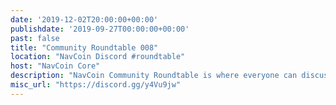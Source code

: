 ```yaml
---
date: '2019-12-02T20:00:00+00:00'
publishdate: '2019-09-27T00:00:00+00:00'
past: false
title: "Community Roundtable 008"
location: "NavCoin Discord #roundtable"
host: "NavCoin Core"
description: "NavCoin Community Roundtable is where everyone can discuss what's going on in the project and how we can work together. The roundtables will be held at 8pm GMT on the first Monday of every month on the NavCoin Discord server, channel #roundtable."
misc_url: "https://discord.gg/y4Vu9jw"
---
```

